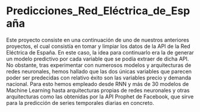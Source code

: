 # Predicciones_Red_Eléctrica_de_España
Este proyecto consiste en una continuación de uno de nuestros anteriores proyectos, el cual consistía en tomar y limpiar los datos de la API de la Red Eléctrica de España.
En este caso, la idea para continuarlo era la de generar un modelo predictivo por cada variable que se podía extraer de dicha API. No obstante, tras experimentar con numerosos modelos y arquitecturas de redes neuronales, hemos hallado que las dos únicas variables que parecen poder ser predecidas con relativo éxito son las variables precio y demanda nacional.
Para esto hemos empleado desde RNN y más de 30 modelos de Machine Learning hasta arquitecturas propias de redes neuronales y otras arquitecturas como las obtenidas por la API Prophet de Facebook, que sirve para la predicción de series temporales diarias en concreto.

